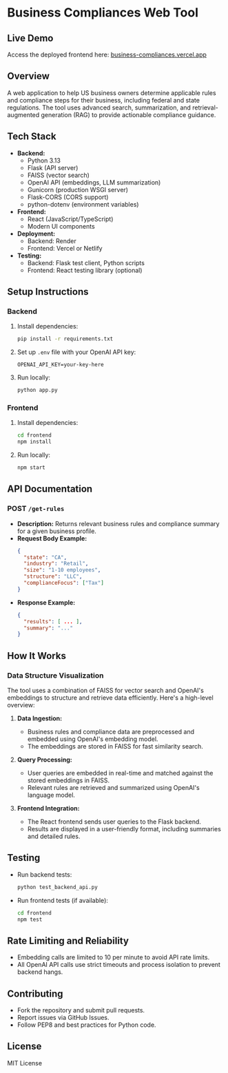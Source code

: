 # Business Compliances Web Tool

## Live Demo
Access the deployed frontend here: [business-compliances.vercel.app](https://business-compliances.vercel.app/)

## Overview
A web application to help US business owners determine applicable rules and compliance steps for their business, including federal and state regulations. The tool uses advanced search, summarization, and retrieval-augmented generation (RAG) to provide actionable compliance guidance.

## Tech Stack
- **Backend:**
  - Python 3.13
  - Flask (API server)
  - FAISS (vector search)
  - OpenAI API (embeddings, LLM summarization)
  - Gunicorn (production WSGI server)
  - Flask-CORS (CORS support)
  - python-dotenv (environment variables)
- **Frontend:**
  - React (JavaScript/TypeScript)
  - Modern UI components
- **Deployment:**
  - Backend: Render
  - Frontend: Vercel or Netlify
- **Testing:**
  - Backend: Flask test client, Python scripts
  - Frontend: React testing library (optional)

## Setup Instructions
### Backend
1. Install dependencies:
   ```bash
   pip install -r requirements.txt
   ```
2. Set up `.env` file with your OpenAI API key:
   ```env
   OPENAI_API_KEY=your-key-here
   ```
3. Run locally:
   ```bash
   python app.py
   ```

### Frontend
1. Install dependencies:
   ```bash
   cd frontend
   npm install
   ```
2. Run locally:
   ```bash
   npm start
   ```

## API Documentation
### POST `/get-rules`
- **Description:** Returns relevant business rules and compliance summary for a given business profile.
- **Request Body Example:**
  ```json
  {
    "state": "CA",
    "industry": "Retail",
    "size": "1-10 employees",
    "structure": "LLC",
    "complianceFocus": ["Tax"]
  }
  ```
- **Response Example:**
  ```json
  {
    "results": [ ... ],
    "summary": "..."
  }
  ```

## How It Works

### Data Structure Visualization
The tool uses a combination of FAISS for vector search and OpenAI's embeddings to structure and retrieve data efficiently. Here's a high-level overview:

1. **Data Ingestion:**
   - Business rules and compliance data are preprocessed and embedded using OpenAI's embedding model.
   - The embeddings are stored in FAISS for fast similarity search.

2. **Query Processing:**
   - User queries are embedded in real-time and matched against the stored embeddings in FAISS.
   - Relevant rules are retrieved and summarized using OpenAI's language model.

3. **Frontend Integration:**
   - The React frontend sends user queries to the Flask backend.
   - Results are displayed in a user-friendly format, including summaries and detailed rules.

## Testing
- Run backend tests:
  ```bash
  python test_backend_api.py
  ```
- Run frontend tests (if available):
  ```bash
  cd frontend
  npm test
  ```

## Rate Limiting and Reliability
- Embedding calls are limited to 10 per minute to avoid API rate limits.
- All OpenAI API calls use strict timeouts and process isolation to prevent backend hangs.

## Contributing
- Fork the repository and submit pull requests.
- Report issues via GitHub Issues.
- Follow PEP8 and best practices for Python code.

## License
MIT License
